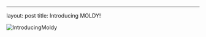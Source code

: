 ---
layout: post
title: Introducing MOLDY! 


![IntroducingMoldy](<img src="https://github.com/bduckles/ABQ/images/Moldy.png">)